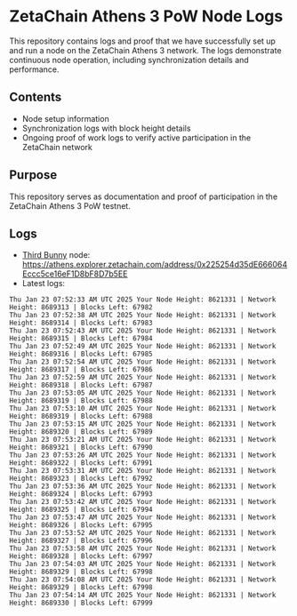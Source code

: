 # ZetaChain Athens 3 PoW Node Logs
This repository contains logs and proof that we have successfully set up and run a node on the ZetaChain Athens 3 network. The logs demonstrate continuous node operation, including synchronization details and performance.

## Contents
- Node setup information
- Synchronization logs with block height details
- Ongoing proof of work logs to verify active participation in the ZetaChain network

## Purpose
This repository serves as documentation and proof of participation in the ZetaChain Athens 3 PoW testnet.

## Logs

- [Third Bunny](https://thirdbunny.xyz/) node: https://athens.explorer.zetachain.com/address/0x225254d35dE666064Eccc5ce16eF1D8bF8D7b5EE
- Latest logs:
```
Thu Jan 23 07:52:33 AM UTC 2025 Your Node Height: 8621331 | Network Height: 8689313 | Blocks Left: 67982
Thu Jan 23 07:52:38 AM UTC 2025 Your Node Height: 8621331 | Network Height: 8689314 | Blocks Left: 67983
Thu Jan 23 07:52:43 AM UTC 2025 Your Node Height: 8621331 | Network Height: 8689315 | Blocks Left: 67984
Thu Jan 23 07:52:49 AM UTC 2025 Your Node Height: 8621331 | Network Height: 8689316 | Blocks Left: 67985
Thu Jan 23 07:52:54 AM UTC 2025 Your Node Height: 8621331 | Network Height: 8689317 | Blocks Left: 67986
Thu Jan 23 07:52:59 AM UTC 2025 Your Node Height: 8621331 | Network Height: 8689318 | Blocks Left: 67987
Thu Jan 23 07:53:05 AM UTC 2025 Your Node Height: 8621331 | Network Height: 8689319 | Blocks Left: 67988
Thu Jan 23 07:53:10 AM UTC 2025 Your Node Height: 8621331 | Network Height: 8689319 | Blocks Left: 67988
Thu Jan 23 07:53:15 AM UTC 2025 Your Node Height: 8621331 | Network Height: 8689320 | Blocks Left: 67989
Thu Jan 23 07:53:21 AM UTC 2025 Your Node Height: 8621331 | Network Height: 8689321 | Blocks Left: 67990
Thu Jan 23 07:53:26 AM UTC 2025 Your Node Height: 8621331 | Network Height: 8689322 | Blocks Left: 67991
Thu Jan 23 07:53:31 AM UTC 2025 Your Node Height: 8621331 | Network Height: 8689323 | Blocks Left: 67992
Thu Jan 23 07:53:36 AM UTC 2025 Your Node Height: 8621331 | Network Height: 8689324 | Blocks Left: 67993
Thu Jan 23 07:53:42 AM UTC 2025 Your Node Height: 8621331 | Network Height: 8689325 | Blocks Left: 67994
Thu Jan 23 07:53:47 AM UTC 2025 Your Node Height: 8621331 | Network Height: 8689326 | Blocks Left: 67995
Thu Jan 23 07:53:52 AM UTC 2025 Your Node Height: 8621331 | Network Height: 8689327 | Blocks Left: 67996
Thu Jan 23 07:53:58 AM UTC 2025 Your Node Height: 8621331 | Network Height: 8689328 | Blocks Left: 67997
Thu Jan 23 07:54:03 AM UTC 2025 Your Node Height: 8621331 | Network Height: 8689329 | Blocks Left: 67998
Thu Jan 23 07:54:08 AM UTC 2025 Your Node Height: 8621331 | Network Height: 8689329 | Blocks Left: 67998
Thu Jan 23 07:54:14 AM UTC 2025 Your Node Height: 8621331 | Network Height: 8689330 | Blocks Left: 67999
```
